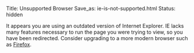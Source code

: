 Title: Unsupported Browser
Save_as: ie-is-not-supported.html
Status: hidden

It appears you are using an outdated version of Internet Explorer. IE lacks many features necessary to run the page you were trying to view, so you have been redirected. Consider upgrading to a more modern browser such as [Firefox](https://www.mozilla.org/en-US/firefox/new/).
